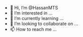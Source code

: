 - 👋 Hi, I’m @HassanMTS
- 👀 I’m interested in ...
- 🌱 I’m currently learning ...
- 💞️ I’m looking to collaborate on ...
- 📫 How to reach me ...

<!---
HassanMTS/HassanMTS is a ✨ special ✨ repository because its `README.md` (this file) appears on your GitHub profile.
You can click the Preview link to take a look at your changes.
--->
